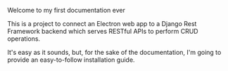 Welcome to my first documentation ever

This is a project to connect an Electron web app to
a Django Rest Framework backend which serves RESTful APIs to perform CRUD operations.


It's easy as it sounds, but, for the sake of the documentation, I'm going to provide an easy-to-follow installation guide.

